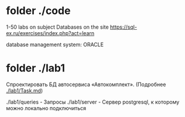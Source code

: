 # folder ./code

1-50 labs on subject Databases on the site https://sql-ex.ru/exercises/index.php?act=learn 

database management system: ORACLE

# folder ./lab1 

Спроектировать БД автосервиса «Автокомплект». (Подробнее [./lab1/Task.md](./lab1/Task.md))

./lab1/queries - Запросы
./lab1/server - Сервер postgresql, к которому можно локально подключиться
